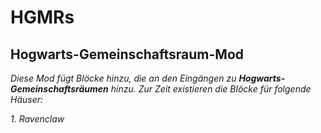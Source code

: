 # HGMRs
## Hogwarts-Gemeinschaftsraum-Mod
*Diese Mod fügt Blöcke hinzu, die an den Eingängen zu **Hogwarts-Gemeinschaftsräumen** hinzu.*
*Zur Zeit existieren die Blöcke für folgende Häuser:*

*1. Ravenclaw*
